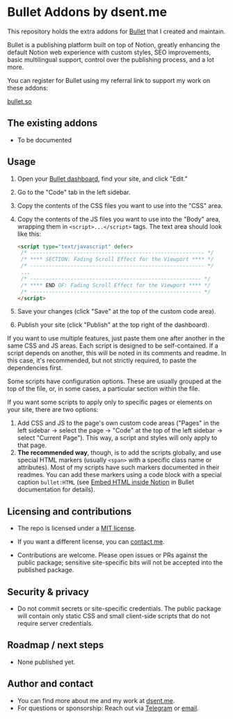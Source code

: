 # Bullet Addons by dsent.me

This repository holds the extra addons for [Bullet](https://bullet.so?ref=dsent) that I created and maintain.

Bullet is a publishing platform built on top of Notion, greatly enhancing the default Notion web experience
with custom styles, SEO improvements, basic multilingual support, control over the publishing process, and a lot more.

You can register for Bullet using my referral link to support my work on these addons:

[bullet.so](https://bullet.so/?ref=dsent)

## The existing addons

- To be documented

## Usage

1. Open your [Bullet dashboard](https://app.bullet.so/dashboard), find your site, and click "Edit."
2. Go to the "Code" tab in the left sidebar.
3. Copy the contents of the CSS files you want to use into the "CSS" area.
4. Copy the contents of the JS files you want to use into the "Body" area, wrapping them in `<script>...</script>` tags. The text area should look like this:

   ```html
   <script type="text/javascript" defer>
    /* -------------------------------------------------------- */
    /* **** SECTION: Fading Scroll Effect for the Viewport **** */
    /* -------------------------------------------------------- */
    ...
    /* ------------------------------------------------------- */
    /* **** END OF: Fading Scroll Effect for the Viewport **** */
    /* ------------------------------------------------------- */
   </script>
   ```

5. Save your changes (click "Save" at the top of the custom code area).
6. Publish your site (click "Publish" at the top right of the dashboard).

If you want to use multiple features, just paste them one after another in the same CSS and JS areas. Each script is designed to be self-contained. If a script depends on another, this will be noted in its comments and readme. In this case, it's recommended, but not strictly required, to paste the dependencies first.

Some scripts have configuration options. These are usually grouped at the top of the file, or, in some cases, a particular section within the file.

If you want some scripts to apply only to specific pages or elements on your site, there are two options:

1. Add CSS and JS to the page's own custom code areas ("Pages" in the left sidebar → select the page → "Code" at the top of the left sidebar → select "Current Page"). This way, a script and styles will only apply to that page.
2. **The recommended way**, though, is to add the scripts globally, and use special HTML markers (usually `<span>` with a specific class name or attributes). Most of my scripts have such markers documented in their readmes. You can add these markers using a code block with a special caption `bullet:HTML` (see [Embed HTML inside Notion](https://bullet.so/docs/embed-html-inside-notion/) in Bullet documentation for details).

## Licensing and contributions

- The repo is licensed under a [MIT license](LICENSE).
- If you want a different license, you can [contact me](#author-and-contact).

- Contributions are welcome. Please open issues or PRs against the public package; sensitive site-specific
  bits will not be accepted into the published package.

## Security & privacy

- Do not commit secrets or site-specific credentials. The public package will contain only static CSS and
  small client-side scripts that do not require server credentials.

## Roadmap / next steps

- None published yet.

## Author and contact

- You can find more about me and my work at [dsent.me](https://dsent.me).
- For questions or sponsorship: Reach out via [Telegram](https://t.me/dsent_zen) or [email](mailto:info@dsent.me).
